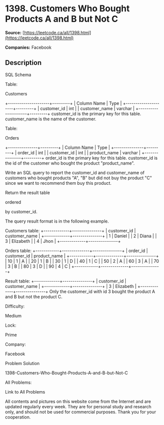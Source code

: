 # 1398. Customers Who Bought Products A and B but Not C

**Source:** [https://leetcode.ca/all/1398.html](https://leetcode.ca/all/1398.html)

**Companies:** Facebook

## Description

SQL Schema

Table:

Customers

+---------------------+---------+
| Column Name         | Type    |
+---------------------+---------+
| customer_id         | int     |
| customer_name       | varchar |
+---------------------+---------+
customer_id is the primary key for this table.
customer_name is the name of the customer.

Table:

Orders

+---------------+---------+
| Column Name   | Type    |
+---------------+---------+
| order_id      | int     |
| customer_id   | int     |
| product_name  | varchar |
+---------------+---------+
order_id is the primary key for this table.
customer_id is the id of the customer who bought the product "product_name".

Write an SQL query to report the customer_id and customer_name of customers
                who bought products "A", "B" but did not buy the product "C" since we want to
                recommend them buy this product.

Return the result table

ordered

by customer_id.

The query result format is in the following example.

Customers table:
+-------------+---------------+
| customer_id | customer_name |
+-------------+---------------+
| 1           | Daniel        |
| 2           | Diana         |
| 3           | Elizabeth     |
| 4           | Jhon          |
+-------------+---------------+

Orders table:
+------------+--------------+---------------+
| order_id   | customer_id  | product_name  |
+------------+--------------+---------------+
| 10         |     1        |     A         |
| 20         |     1        |     B         |
| 30         |     1        |     D         |
| 40         |     1        |     C         |
| 50         |     2        |     A         |
| 60         |     3        |     A         |
| 70         |     3        |     B         |
| 80         |     3        |     D         |
| 90         |     4        |     C         |
+------------+--------------+---------------+

Result table:
+-------------+---------------+
| customer_id | customer_name |
+-------------+---------------+
| 3           | Elizabeth     |
+-------------+---------------+
Only the customer_id with id 3 bought the product A and B but not the product C.

Difficulty:

Medium

Lock:

Prime

Company:

Facebook

Problem Solution

1398-Customers-Who-Bought-Products-A-and-B-but-Not-C

All Problems:

Link to All Problems

All contents and pictures on this website come from the Internet and are updated regularly every week. They are for personal study and research only, and should not be used for commercial purposes. Thank you for your cooperation.

